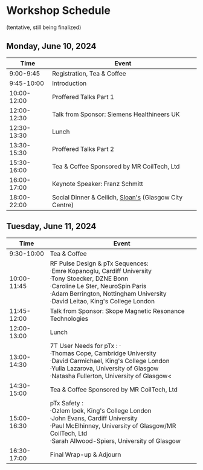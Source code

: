 # Workshop Schedule
(tentative, still being finalized)

## Monday, June 10, 2024

| Time | Event |
| ----------- | ----------- |
| 9:00-9:45 | Registration, Tea & Coffee |
| 9:45-10:00 | Introduction |
| 10:00-12:00 | Proffered Talks Part 1 | 
| 12:00-12:30 | Talk from Sponsor: Siemens Healthineers UK| 
| 12:30-13:30 | Lunch | 
| 13:30-15:30 | Proffered Talks Part 2 | 
| 15:30-16:00 | Tea & Coffee Sponsored by MR CoilTech, Ltd | 
| 16:00-17:00 | Keynote Speaker: Franz Schmitt | 
| 18:00-22:00 | Social Dinner & Ceilidh, [Sloan's](https://www.sloansglasgow.com/) (Glasgow City Centre) | 

## Tuesday, June 11, 2024

| Time | Event |
| ----------- | ----------- |
| 9:30-10:00 | Tea & Coffee |
| 10:00-11:45 | RF Pulse Design & pTx Sequences:<br/> ·Emre Kopanoglu, Cardiff University <br/> ·Tony Stoecker, DZNE Bonn<br/> ·Caroline Le Ster, NeuroSpin Paris <br/> ·Adam Berrington, Nottingham University <br/> ·David Leitao, King's College London |  
| 11:45-12:00 | Talk from Sponsor: Skope Magnetic Resonance Technologies | 
| 12:00-13:00 | Lunch | 
| 13:00-14:30 | 7T User Needs for pTx : ·<br/> ·Thomas Cope, Cambridge University<br/> ·David Carmichael, King's College London<br/> ·Yulia Lazarova, University of Glasgow<br/> ·Natasha Fullerton, University of Glasgow<|
| 14:30-15:00 | Tea & Coffee Sponsored by MR CoilTech, Ltd | 
| 15:00-16:30 | pTx Safety : <br/> ·Ozlem Ipek, King's College London<br/> ·John Evans, Cardiff University<br/> ·Paul McElhinney, University of Glasgow/MR CoilTech, Ltd<br/> ·Sarah Allwood-Spiers, University of Glasgow|
| 16:30-17:00 | Final Wrap-up & Adjourn | 
